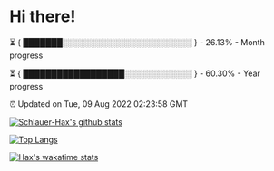 # Hi there!

⏳ { ███████░░░░░░░░░░░░░░░░░░░░░░░ } - 26.13% - Month progress

⏳ { ██████████████████░░░░░░░░░░░░ } - 60.30% - Year progress

⏰ Updated on Tue, 09 Aug 2022 02:23:58 GMT


[![Schlauer-Hax's github stats](https://github-readme-stats.vercel.app/api?username=Schlauer-Hax&show_icons=true&theme=dark&count_private=true)](https://github.com/Schlauer-Hax)


[![Top Langs](https://github-readme-stats.vercel.app/api/top-langs/?username=Schlauer-Hax&layout=compact&theme=dark)](https://github.com/Schlauer-Hax?tab=repositories)


[![Hax's wakatime stats](https://github-readme-stats.vercel.app/api/wakatime?username=Hax&theme=dark)](https://wakatime.com/@Hax)


